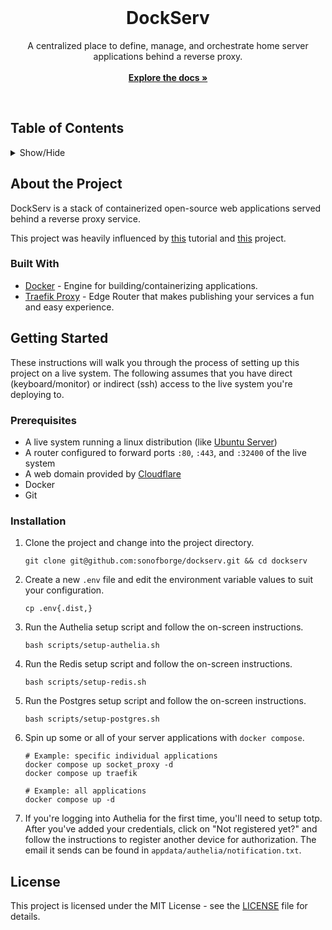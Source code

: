 <div align="center">
  <br />
  <h1 align="center">DockServ</h1>
  <p align="center">
    A centralized place to define, manage, and orchestrate home server applications behind a reverse proxy.
    <br />
    <br />
    <a href="https://github.com/sonofborge/dockserv"><strong>Explore the docs »</strong></a>
  </p>
  <br />
</div>

## Table of Contents

<details>
  <summary>Show/Hide</summary>
  <ol>
    <li>
      <a href="#about-the-project">About The Project</a>
      <ul>
        <li><a href="#built-with">Built With</a></li>
      </ul>
    </li>
    <li>
      <a href="#getting-started">Getting Started</a>
      <ul>
        <li>
          <a href="#prerequisites">Prerequisites</a>
        </li>
        <li><a href="#installation">Installation</a></li>
      </ul>
    </li>
    <li>
      <a href="#license">License</a>
    </li>
  </ol>
</details>

## About the Project

DockServ is a stack of containerized open-source web applications served behind a reverse proxy service.

This project was heavily
influenced by
[this](https://www.smarthomebeginner.com/traefik-2-docker-tutorial/)
tutorial and
[this](https://github.com/htpcBeginner/docker-traefik)
project.

### Built With

*   [Docker](https://docs.docker.com/get-docker/) - Engine for building/containerizing applications.
*   [Traefik Proxy](https://doc.traefik.io/traefik/) - Edge Router that makes publishing your services a fun and easy experience.

## Getting Started

These instructions will walk you through the process of setting up this project on a live system.
The following assumes that you have direct (keyboard/monitor) or indirect (ssh) access to the live system you're 
deploying to.

### Prerequisites

*   A live system running a linux distribution (like [Ubuntu Server](https://ubuntu.com/download/server))
*   A router configured to forward ports `:80`, `:443`, and `:32400` of the live system
*   A web domain provided by [Cloudflare](https://www.cloudflare.com)
*   Docker
*   Git

### Installation

1.  Clone the project and change into the project directory.

    ```shell
    git clone git@github.com:sonofborge/dockserv.git && cd dockserv
    ```

2.  Create a new `.env` file and edit the environment variable values to suit your configuration.

    ```shell
    cp .env{.dist,}
    ```

3.  Run the Authelia setup script and follow the on-screen instructions.

    ```shell
    bash scripts/setup-authelia.sh
    ```

4.  Run the Redis setup script and follow the on-screen instructions.

    ```shell
    bash scripts/setup-redis.sh
    ```

5.  Run the Postgres setup script and follow the on-screen instructions.

    ```shell
    bash scripts/setup-postgres.sh
    ```

6.  Spin up some or all of your server applications with `docker compose`.

    ```shell
    # Example: specific individual applications
    docker compose up socket_proxy -d
    docker compose up traefik
    ```

    ```shell
    # Example: all applications
    docker compose up -d
    ```

7.  If you're logging into Authelia for the first time, you'll need to setup totp.
    After you've added your credentials, click on "Not registered yet?" and follow the instructions to register another
    device for authorization.
    The email it sends can be found in `appdata/authelia/notification.txt`.

## License

This project is licensed under the MIT License - see the [LICENSE](./LICENSE) file for details.
